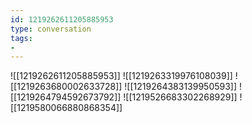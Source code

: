 ```yaml
---
id: 1219262611205885953
type: conversation
tags:
- 
---
```

![[1219262611205885953]]
![[1219263319976108039]]
![[1219263680002633728]]
![[1219264383139950593]]
![[1219264794592673792]]
![[1219526683302268929]]
![[1219580066880868354]]

